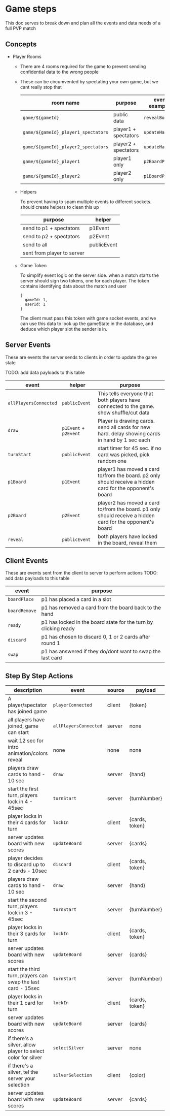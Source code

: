 # Game steps

This doc serves to break down and plan all the events and data needs of a full PVP match

## Concepts

- Player Rooms

  - There are 4 rooms required for the game to prevent sending confidential data to the wrong people
  - These can be circumvented by spectating your own game, but we cant really stop that

    | room name                           | purpose              | event examples  |
    | ----------------------------------- | -------------------- | --------------- |
    | `game/${gameId}`                    | public data          | `revealBoard`   |
    | `game/${gameId}_player1_spectators` | player1 + spectators | `updateHand`    |
    | `game/${gameId}_player2_spectators` | player2 + spectators | `updateHand`    |
    | `game/${gameId}_player1`            | player1 only         | `p2BoardPlaced` |
    | `game/${gameId}_player2`            | player2 only         | `p1BoardPlaced` |

  - Helpers

    To prevent having to spam multiple events to different sockets. should create helpers to clean this up

    | purpose                    | helper      |
    | -------------------------- | ----------- |
    | send to p1 + spectators    | p1Event     |
    | send to p2 + spectators    | p2Event     |
    | send to all                | publicEvent |
    | sent from player to server |             |

  - Game Token

    To simplify event logic on the server side. when a match starts the server should sign two tokens, one for each player.
    The token contains identifying data about the match and user

    ```
    {
      gameId: 1,
      userId: 1
    }
    ```

    The client must pass this token with game socket events, and we can use this data to look up the gameState in the database, and deduce which player slot the sender is in.

## Server Events

These are events the server sends to clients in order to update the game state

TODO: add data payloads to this table

| event                 | helper                | purpose                                                                                                   |
| --------------------- | --------------------- | --------------------------------------------------------------------------------------------------------- |
| `allPlayersConnected` | `publicEvent`         | This tells everyone that both players have connected to the game. show shuffle/cut data                   |
| `draw`                | `p1Event` + `p2Event` | Player is drawing cards. send all cards for new hard. delay showing cards in hand by 1 sec each           |
| `turnStart`           | `publicEvent`         | start timer for 45 sec. if no card was picked, pick random one                                            |
| `p1Board`             | `p1Event`             | player1 has moved a card to/from the board. p2 only should receive a hidden card for the opponent's board |
| `p2Board`             | `p2Event`             | player2 has moved a card to/from the board. p1 only should receive a hidden card for the opponent's board |
| `reveal`              | `publicEvent`         | both players have locked in the board, reveal them                                                        |

## Client Events

These are events sent from the client to server to perform actions
TODO: add data payloads to this table

| event         | purpose                                                         |
| ------------- | --------------------------------------------------------------- |
| `boardPlace`  | p1 has placed a card in a slot                                  |
| `boardRemove` | p1 has removed a card from the board back to the hand           |
| `ready`       | p1 has locked in the board state for the turn by clicking ready |
| `discard`     | p1 has chosen to discard 0, 1 or 2 cards after round 1          |
| `swap`        | p1 has answered if they do/dont want to swap the last card      |

## Step By Step Actions

| description                                                  | event                 | source | payload        |
| ------------------------------------------------------------ | --------------------- | ------ | -------------- |
| A player/spectator has joined game                           | `playerConnected`     | client | {token}        |
| all players have joined, game can start                      | `allPlayersConnected` | server | none           |
| wait 12 sec for intro animation/colors reveal                | none                  | none   | none           |
| players draw cards to hand - 10 sec                          | `draw`                | server | {hand}         |
| start the first turn, players lock in 4 - 45sec              | `turnStart`           | server | {turnNumber}   |
| player locks in their 4 cards for turn                       | `lockIn`              | client | {cards, token} |
| server updates board with new scores                         | `updateBoard`         | server | {cards}        |
| player decides to discard up to 2 cards - 10sec              | `discard`             | client | {cards, token} |
| players draw cards to hand - 10 sec                          | `draw`                | server | {hand}         |
| start the second turn, players lock in 3 - 45sec             | `turnStart`           | server | {turnNumber}   |
| player locks in their 3 cards for turn                       | `lockIn`              | client | {cards, token} |
| server updates board with new scores                         | `updateBoard`         | server | {cards}        |
| start the third turn, players can swap the last card - 15sec | `turnStart`           | server | {turnNumber}   |
| player locks in their 1 card for turn                        | `lockIn`              | client | {cards, token} |
| server updates board with new scores                         | `updateBoard`         | server | {cards}        |
| if there's a silver, allow player to select color for silver | `selectSilver`        | server | none           |
| if there's a silver, tel the server your selection           | `silverSelection`     | client | {color}        |
| server updates board with new scores                         | `updateBoard`         | server | {cards}        |
